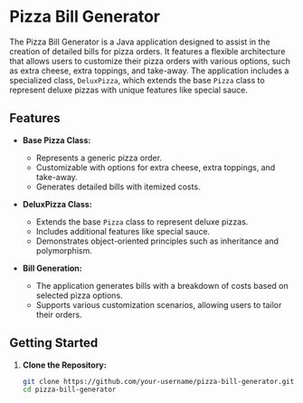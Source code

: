 # Pizza Bill Generator

The Pizza Bill Generator is a Java application designed to assist in the creation of detailed bills for pizza orders. It features a flexible architecture that allows users to customize their pizza orders with various options, such as extra cheese, extra toppings, and take-away. The application includes a specialized class, `DeluxPizza`, which extends the base `Pizza` class to represent deluxe pizzas with unique features like special sauce.

## Features

- **Base Pizza Class:**
  - Represents a generic pizza order.
  - Customizable with options for extra cheese, extra toppings, and take-away.
  - Generates detailed bills with itemized costs.

- **DeluxPizza Class:**
  - Extends the base `Pizza` class to represent deluxe pizzas.
  - Includes additional features like special sauce.
  - Demonstrates object-oriented principles such as inheritance and polymorphism.

- **Bill Generation:**
  - The application generates bills with a breakdown of costs based on selected pizza options.
  - Supports various customization scenarios, allowing users to tailor their orders.

## Getting Started

1. **Clone the Repository:**
   ```bash
   git clone https://github.com/your-username/pizza-bill-generator.git
   cd pizza-bill-generator
